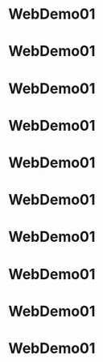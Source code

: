 # WebDemo01
# WebDemo01
# WebDemo01
# WebDemo01
# WebDemo01
# WebDemo01
# WebDemo01
# WebDemo01
# WebDemo01
# WebDemo01
